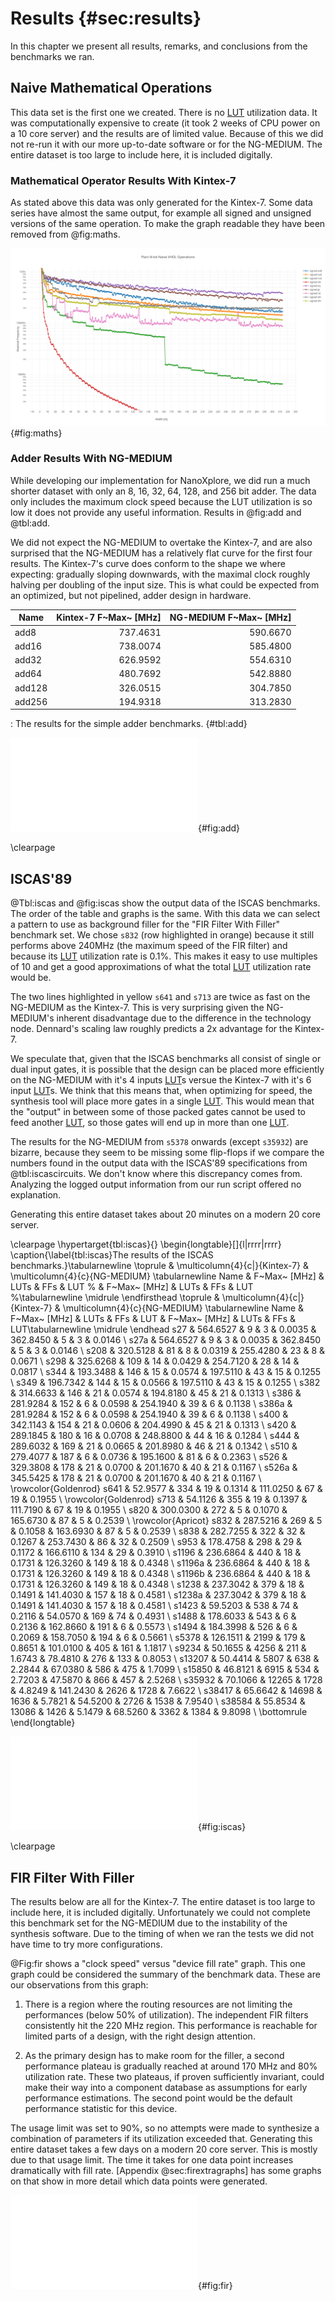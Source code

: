 # Results {#sec:results}

In this chapter we present all results, remarks, and conclusions from the benchmarks we ran.

## Naive Mathematical Operations

This data set is the first one we created. There is no [LUT](acro "LookUp Table") utilization data. It was computationally expensive to create (it took 2 weeks of CPU power on a 10 core server) and the results are of limited value. Because of this we did not re-run it with our more up-to-date software or for the NG-MEDIUM. The entire dataset is too large to include here, it is included digitally.

### Mathematical Operator Results With Kintex-7

As stated above this data was only generated for the Kintex-7. Some data series have almost the same output, for example all signed and unsigned versions of the same operation. To make the graph readable they have been removed from @fig:maths.

![The results of a number of basic mathematical operations on the Kintex-7.](assets/WorkInProgress_Graph1.png){#fig:maths}

### Adder Results With NG-MEDIUM

While developing our implementation for NanoXplore, we did run a much shorter dataset with only an 8, 16, 32, 64, 128, and 256 bit adder. The data only includes the maximum clock speed because the LUT utilization is so low it does not provide any useful information. Results in @fig:add and @tbl:add.

We did not expect the NG-MEDIUM to overtake the Kintex-7, and are also surprised that the NG-MEDIUM has a relatively flat curve for the first four results. The Kintex-7's curve does conform to the shape we where expecting: gradually sloping downwards, with the maximal clock roughly halving per doubling of the input size. This is what could be expected from an optimized, but not pipelined, adder design in hardware.

|Name      | Kintex-7 F~Max~ [MHz] | NG-MEDIUM F~Max~ [MHz] |
|----------|-------------:|-------------:|
|add8      |     737.4631 |     590.6670 |
|add16     |     738.0074 |     585.4800 |
|add32     |     626.9592 |     554.6310 |
|add64     |     480.7692 |     542.8880 |
|add128    |     326.0515 |     304.7850 |
|add256    |     194.9318 |     313.2830 |

 : The results for the simple adder benchmarks. {#tbl:add}

![The results for the simple adder benchmarks.](assets/add.pdf){#fig:add}

\clearpage
## ISCAS'89

@Tbl:iscas and @fig:iscas show the output data of the ISCAS benchmarks. The order of the table and graphs is the same. With this data we can select a pattern to use as background filler for the "FIR Filter With Filler" benchmark set. We chose `s832` (row highlighted in orange) because it still performs above 240MHz (the maximum speed of the FIR filter) and because its [LUT](acro "LookUp Table") utilization rate is 0.1%. This makes it easy to use multiples of 10 and get a good approximations of what the total [LUT](acro "LookUp Table") utilization rate would be.

The two lines highlighted in yellow `s641` and `s713` are twice as fast on the NG-MEDIUM as the Kintex-7. This is very surprising given the NG-MEDIUM's inherent disadvantage due to the difference in the technology node. Dennard's scaling law roughly predicts a 2x advantage for the Kintex-7.

We speculate that, given that the ISCAS benchmarks all consist of single or dual input gates, it is possible that the design can be placed more efficiently on the NG-MEDIUM with it's 4 inputs [LUT](acro "LookUp Table")s versue the Kintex-7 with it's 6 input [LUT](acro "LookUp Table")s. We think that this means that, when optimizing for speed, the synthesis tool will place more gates in a single [LUT](acro "LookUp Table"). This would mean that the "output" in between some of those packed gates cannot be used to feed another [LUT](acro "LookUp Table"), so those gates will end up in more than one [LUT](acro "LookUp Table").

The results for the NG-MEDIUM from `s5378` onwards (except `s35932`) are bizarre, because they seem to be missing some flip-flops if we compare the numbers found in the output data with the ISCAS'89 specifications from @tbl:iscascircuits. We don't know where this discrepancy comes from. Analyzing the logged output information from our run script offered no explanation.

Generating this entire dataset takes about 20 minutes on a modern 20 core server.

\clearpage
\hypertarget{tbl:iscas}{}
\begin{longtable}[]{l|rrrr|rrrr}
\caption{\label{tbl:iscas}The results of the ISCAS benchmarks.}\tabularnewline
\toprule
 & \multicolumn{4}{c|}{Kintex-7} & \multicolumn{4}{c}{NG-MEDIUM} \tabularnewline
 Name & F~Max~ [MHz] & LUTs & FFs & LUT \% & F~Max~ [MHz] & LUTs & FFs & LUT \%\tabularnewline
\midrule
\endfirsthead
\toprule
 & \multicolumn{4}{c|}{Kintex-7} & \multicolumn{4}{c}{NG-MEDIUM} \tabularnewline
 Name & F~Max~ [MHz] & LUTs & FFs & LUT & F~Max~ [MHz] & LUTs & FFs & LUT\tabularnewline
\midrule
\endhead
 s27    & 564.6527 &     9 &    3 & 0.0035 & 362.8450 &    5 &    3 & 0.0146 \\
 s27a   & 564.6527 &     9 &    3 & 0.0035 & 362.8450 &    5 &    3 & 0.0146 \\
 s208   & 320.5128 &    81 &    8 & 0.0319 & 255.4280 &   23 &    8 & 0.0671 \\
 s298   & 325.6268 &   109 &   14 & 0.0429 & 254.7120 &   28 &   14 & 0.0817 \\
 s344   & 193.3488 &   146 &   15 & 0.0574 & 197.5110 &   43 &   15 & 0.1255 \\
 s349   & 196.7342 &   144 &   15 & 0.0566 & 197.5110 &   43 &   15 & 0.1255 \\
 s382   & 314.6633 &   146 &   21 & 0.0574 & 194.8180 &   45 &   21 & 0.1313 \\
 s386   & 281.9284 &   152 &    6 & 0.0598 & 254.1940 &   39 &    6 & 0.1138 \\
 s386a  & 281.9284 &   152 &    6 & 0.0598 & 254.1940 &   39 &    6 & 0.1138 \\
 s400   & 342.1143 &   154 &   21 & 0.0606 & 204.4990 &   45 &   21 & 0.1313 \\
 s420   & 289.1845 &   180 &   16 & 0.0708 & 248.8800 &   44 &   16 & 0.1284 \\
 s444   & 289.6032 &   169 &   21 & 0.0665 & 201.8980 &   46 &   21 & 0.1342 \\
 s510   & 279.4077 &   187 &    6 & 0.0736 & 195.1600 &   81 &    6 & 0.2363 \\
 s526   & 329.3808 &   178 &   21 & 0.0700 & 201.1670 &   40 &   21 & 0.1167 \\
 s526a  & 345.5425 &   178 &   21 & 0.0700 & 201.1670 &   40 &   21 & 0.1167 \\
 \rowcolor{Goldenrod}
 s641   &  52.9577 &   334 &   19 & 0.1314 & 111.0250 &   67 &   19 & 0.1955 \\
 \rowcolor{Goldenrod}
 s713   &  54.1126 &   355 &   19 & 0.1397 & 111.7190 &   67 &   19 & 0.1955 \\
 s820   & 300.0300 &   272 &    5 & 0.1070 & 165.6730 &   87 &    5 & 0.2539 \\
 \rowcolor{Apricot}
 s832   & 287.5216 &   269 &    5 & 0.1058 & 163.6930 &   87 &    5 & 0.2539 \\
 s838   & 282.7255 &   322 &   32 & 0.1267 & 253.7430 &   86 &   32 & 0.2509 \\
 s953   & 178.4758 &   298 &   29 & 0.1172 & 166.6110 &  134 &   29 & 0.3910 \\
 s1196  & 236.6864 &   440 &   18 & 0.1731 & 126.3260 &  149 &   18 & 0.4348 \\
 s1196a & 236.6864 &   440 &   18 & 0.1731 & 126.3260 &  149 &   18 & 0.4348 \\
 s1196b & 236.6864 &   440 &   18 & 0.1731 & 126.3260 &  149 &   18 & 0.4348 \\
 s1238  & 237.3042 &   379 &   18 & 0.1491 & 141.4030 &  157 &   18 & 0.4581 \\
 s1238a & 237.3042 &   379 &   18 & 0.1491 & 141.4030 &  157 &   18 & 0.4581 \\
 s1423  &  59.5203 &   538 &   74 & 0.2116 &  54.0570 &  169 &   74 & 0.4931 \\
 s1488  & 178.6033 &   543 &    6 & 0.2136 & 162.8660 &  191 &    6 & 0.5573 \\
 s1494  & 184.3998 &   526 &    6 & 0.2069 & 158.7050 &  194 &    6 & 0.5661 \\
 s5378  & 126.1511 &  2199 &  179 & 0.8651 & 101.0100 &  405 &  161 & 1.1817 \\
 s9234  &  50.1655 &  4256 &  211 & 1.6743 &  78.4810 &  276 &  133 & 0.8053 \\
 s13207 &  50.4414 &  5807 &  638 & 2.2844 &  67.0380 &  586 &  475 & 1.7099 \\
 s15850 &  46.8121 &  6915 &  534 & 2.7203 &  47.5870 &  866 &  457 & 2.5268 \\
 s35932 &  70.1066 & 12265 & 1728 & 4.8249 & 141.2430 & 2626 & 1728 & 7.6622 \\
 s38417 &  65.6642 & 14698 & 1636 & 5.7821 &  54.5200 & 2726 & 1538 & 7.9540 \\
 s38584 &  55.8534 & 13086 & 1426 & 5.1479 &  68.5260 & 3362 & 1384 & 9.8098 \\
\bottomrule
\end{longtable}

![The results for the ISCAS benchmarks.](assets/iscas.pdf){#fig:iscas}

\clearpage
## FIR Filter With Filler

The results below are all for the Kintex-7. The entire dataset is too large to include here, it is included digitally. Unfortunately we could not complete this benchmark set for the NG-MEDIUM due to the instability of the synthesis software. Due to the timing of when we ran the tests we did not have time to try more configurations.

@Fig:fir shows a "clock speed" versus "device fill rate" graph. This one graph could be considered the summary of the benchmark data. These are our observations from this graph:

1. There is a region where the routing resources are not limiting the performances (below 50% of utilization). The independent FIR filters consistently hit the 220 MHz region. This performance is reachable for limited parts of a design, with the right design attention.

2. As the primary design has to make room for the filler, a second performance plateau is gradually reached at around 170 MHz and 80% utilization rate. These two plateaus, if proven sufficiently invariant, could make their way into a component database as assumptions for early performance estimations. The second point would be the default performance statistic for this device.

The usage limit was set to 90%, so no attempts were made to synthesize a combination of parameters if its utilization exceeded that. Generating this entire dataset takes a few days on a modern 20 core server. This is mostly due to that usage limit. The time it takes for one data point increases dramatically with fill rate. [Appendix @sec:firextragraphs] has some graphs on that show in more detail which data points were generated.

![The results for the FIR With Filler benchmarks as a scatter plot.](assets/fir.pdf){#fig:fir}
